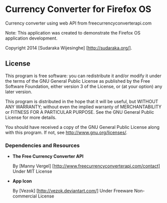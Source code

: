 # Currency Converter for Firefox OS

Currency converter using web API from freecurrencyconverterapi.com

Note: This application was created to demonstrate the Firefox OS application
development.

Copyright 2014 [Sudaraka Wijesinghe] [http://sudaraka.org/].

## License

This program is free software: you can redistribute it and/or modify
it under the terms of the GNU General Public License as published by
the Free Software Foundation, either version 3 of the License, or
(at your option) any later version.

This program is distributed in the hope that it will be useful,
but WITHOUT ANY WARRANTY; without even the implied warranty of
MERCHANTABILITY or FITNESS FOR A PARTICULAR PURPOSE.  See the
GNU General Public License for more details.

You should have received a copy of the GNU General Public License
along with this program.  If not, see <http://www.gnu.org/licenses/>.

### Dependencies and Resources

- **The Free Currency Converter API**

    By [Manny Vergel] [http://www.freecurrencyconverterapi.com/contact]
    Under MIT License

- **App Icon**

    By [Vezok] [http://vezok.deviantart.com/]
    Under Freeware Non-commercial License
